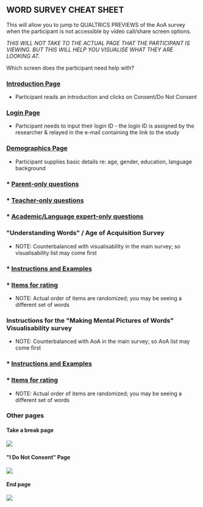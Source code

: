 ## WORD SURVEY CHEAT SHEET

This will allow you to jump to QUALTRICS PREVIEWS of the AoA survey when the participant is not accessible by video call/share screen options.

*THIS WILL NOT TAKE TO THE ACTUAL PAGE THAT THE PARTICIPANT IS VIEWING. BUT THIS WILL HELP YOU VISUALISE WHAT THEY ARE LOOKING AT.*

Which screen does the participant need help with?

### [Introduction Page](https://oxfordeducation.eu.qualtrics.com/jfe/preview/SV_afWnqfxWGaaPD8x?Q_CHL=preview&Q_SurveyVersionID=current)
* Participant reads an introduction and clicks on Consent/Do Not Consent

### [Login Page](https://oxfordeducation.eu.qualtrics.com/jfe/preview/SV_2aZAe44TXSilCyF?Q_CHL=preview&Q_SurveyVersionID=current)
* Participant needs to input their login ID - the login ID is assigned by the researcher & relayed in the e-mail containing the link to the study

### [Demographics Page](https://oxfordeducation.eu.qualtrics.com/jfe/preview/SV_2gjcaHAdPGJK95X?Q_CHL=preview&Q_SurveyVersionID=current)
* Participant supplies basic details re: age, gender, education, language background

### * [Parent-only questions](https://oxfordeducation.eu.qualtrics.com/jfe/preview/SV_9MnaVqlK3wf8rFH?Q_CHL=preview&Q_SurveyVersionID=current)
### * [Teacher-only questions](https://oxfordeducation.eu.qualtrics.com/jfe/preview/SV_2lEbIBRUIyRQbGJ?Q_CHL=preview&Q_SurveyVersionID=current)
### * [Academic/Language expert-only questions](https://oxfordeducation.eu.qualtrics.com/jfe/preview/SV_cx4xgeTh0BenNOd?Q_CHL=preview&Q_SurveyVersionID=current)

### "Understanding Words" / Age of Acquisition Survey
* NOTE: Counterbalanced with visualisability in the main survey; so visualisability list may come first

### * [Instructions and Examples](https://oxfordeducation.eu.qualtrics.com/jfe/preview/SV_aaWBdttisgpGgD3?Q_CHL=preview&Q_SurveyVersionID=current)
### * [Items for rating](https://oxfordeducation.eu.qualtrics.com/jfe/preview/SV_0pUiEsjh4sNW5zD?Q_CHL=preview&Q_SurveyVersionID=current)
* NOTE: Actual order of items are randomized; you may be seeing a different set of words

### Instructions for the "Making Mental Pictures of Words" Visualisability survey
* NOTE: Counterbalanced with AoA in the main survey; so AoA list may come first

### * [Instructions and Examples](https://oxfordeducation.eu.qualtrics.com/jfe/preview/SV_2gzdbZsMmADBqSN?Q_CHL=preview&Q_SurveyVersionID=current)
### * [Items for rating](https://oxfordeducation.eu.qualtrics.com/jfe/preview/SV_abILsBiGKaslXvL?Q_CHL=preview&Q_SurveyVersionID=current)
* NOTE: Actual order of items are randomized; you may be seeing a different set of words

### Other pages

#### Take a break page

<img src="https://talktogproject.github.io/wordsurvey/cheatsheet/break.png" style="display: block; margin: auto;">

#### "I Do Not Consent" Page

<img src="https://talktogproject.github.io/wordsurvey/cheatsheet/consent.png" style="display: block; margin: auto;">

#### End page

<img src="https://talktogproject.github.io/wordsurvey/cheatsheet/endofsurvey.png" style="display: block; margin: auto;">

